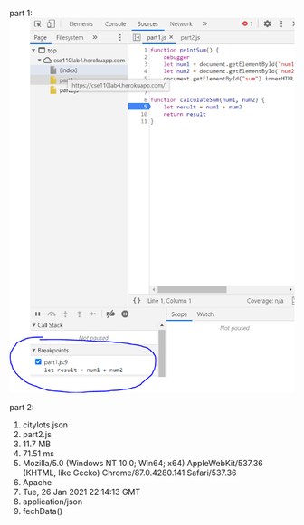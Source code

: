 
part 1: 
![breakpoint ss](https://raw.githubusercontent.com/zanecalini/wi21-cse110-lab4/main/part%203/breakpoints%20ss.PNG)












part 2: 
  1. citylots.json
  2. part2.js
  3. 11.7 MB
  4. 71.51 ms
  5. Mozilla/5.0 (Windows NT 10.0; Win64; x64) AppleWebKit/537.36 (KHTML, like Gecko) Chrome/87.0.4280.141 Safari/537.36
  6. Apache
  7. Tue, 26 Jan 2021 22:14:13 GMT
  8. application/json
  9. fechData()
